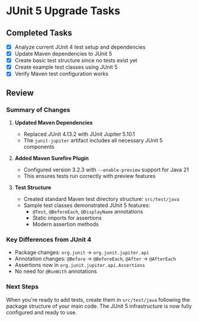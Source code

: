 # JUnit 5 Upgrade Tasks

## Completed Tasks

- [x] Analyze current JUnit 4 test setup and dependencies
- [x] Update Maven dependencies to JUnit 5
- [x] Create basic test structure since no tests exist yet
- [x] Create example test classes using JUnit 5
- [x] Verify Maven test configuration works

## Review

### Summary of Changes

1. **Updated Maven Dependencies**
   - Replaced JUnit 4.13.2 with JUnit Jupiter 5.10.1
   - The `junit-jupiter` artifact includes all necessary JUnit 5 components

2. **Added Maven Surefire Plugin**
   - Configured version 3.2.3 with `--enable-preview` support for Java 21
   - This ensures tests run correctly with preview features

3. **Test Structure**
   - Created standard Maven test directory structure: `src/test/java`
   - Sample test classes demonstrated JUnit 5 features:
     - `@Test`, `@BeforeEach`, `@DisplayName` annotations
     - Static imports for assertions
     - Modern assertion methods

### Key Differences from JUnit 4

- Package changes: `org.junit` → `org.junit.jupiter.api`
- Annotation changes: `@Before` → `@BeforeEach`, `@After` → `@AfterEach`
- Assertions now in `org.junit.jupiter.api.Assertions`
- No need for `@RunWith` annotations

### Next Steps

When you're ready to add tests, create them in `src/test/java` following the package structure of your main code. The JUnit 5 infrastructure is now fully configured and ready to use.